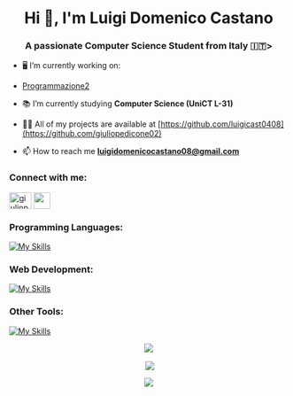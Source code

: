<h1 align="center">Hi 👋, I'm Luigi Domenico Castano </h1>
<h3 align="center">A passionate Computer Science Student from Italy 🇮🇹> </h3>

- 🖥️ I’m currently working on:
-  [Programmazione2](https://github.com/luigicast0408/Programmazione-2)

- 📚 I’m currently studying **Computer Science (UniCT L-31)**

- 👨‍💻 All of my projects are available at [https://github.com/luigicast0408](https://github.com/giuliopedicone02)

- 📫 How to reach me **luigidomenicocastano08@gmail.com**

<h3 align="left">Connect with me:</h3>
<p align="left">
<a href="https://instagram.com/luigi_cast08" target="blank"><img align="center" src="https://raw.githubusercontent.com/rahuldkjain/github-profile-readme-generator/master/src/images/icons/Social/instagram.svg" alt="giuliopedicone" height="30" width="40" /></a>
<a href="www.linkedin.com/in/luigi-domenico-castano-93b691282" target="blank"><img align="center" src="https://upload.wikimedia.org/wikipedia/commons/thumb/c/ca/LinkedIn_logo_initials.png/600px-LinkedIn_logo_initials.png" height="30" width="30" /></a>
</p>

<h3 align="left">Programming Languages:</h3>

[![My Skills](https://skillicons.dev/icons?i=c,cpp,java,python)](https://skillicons.dev)

<h3 align="left">Web Development:</h3>

[![My Skills](https://skillicons.dev/icons?i=html,css,js,php,bootstrap,react,docker)](https://skillicons.dev)

<h3 align="left">Other Tools:</h3>

[![My Skills](https://skillicons.dev/icons?i=git,github,latex)](https://skillicons.dev)

<p align="center"><img align="center" src="https://github-readme-stats.vercel.app/api/top-langs?username=luigicast0408&show_icons=true&locale=en&layout=compact"/></p>

<p align="center">&nbsp;<img align="center" src="https://github-readme-stats.vercel.app/api?username=luigicast0408&show_icons=true&locale=en"/></p>

<p align="center"><img align="center" src="https://github-readme-streak-stats.herokuapp.com/?user=luigicast0408&"/></p>


